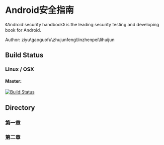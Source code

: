 # Android安全指南

《Android security handbook》 is the leading security testing and developing book for Android.

Author: ziyu\gaoguofu\zhujunfeng\linzhenpei\lihuijun


## Build Status

### Linux / OSX

#### Master:

[![Build Status](https://github.com/wirelesscollege/androidSecurity.svg?branch=master)](https://github.com/wirelesscollege/androidSecurity.git)


## Directory

### 第一章


### 第二章
